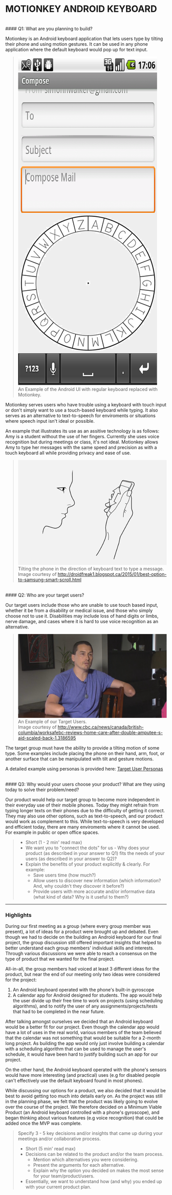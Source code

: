 # MOTIONKEY ANDROID KEYBOARD
<br />
#### Q1: What are you planning to build?

Motionkey is an Android keyboard application that lets users type by tilting their phone and using motion gestures. It can be used in any phone application where the default keyboard would pop up for text input.

>![Phone Tilt](./artifacts/deliverable_1/images/mockup.png  "Keyboard UI")<br />
>An Example of the Android UI with regular keyboard replaced with Motionkey.<br />

Motionkey serves users who have trouble using a keyboard with touch input or don't simply want to use a touch-based keyboard while typing. It also serves as an alternative to text-to-speech for enviroments or situations where speech input isn't ideal or possible.

An example that illustrates its use as an assitive technology is as follows: Amy is a student without the use of her fingers. Currently she uses voice recognition but during meetings or class, it's not ideal. Motionkey allows Amy to type her messages with the same speed and precision as with a touch keyboard all while providing privacy and ease of use.

>![Phone Tilt](./artifacts/deliverable_1/images/phone_tilt_animation.gif  "Phone Tilt")<br />
>Tilting the phone in the direction of keyboard text to type a message.<br />
>Image courtesy of http://droidfreak1.blogspot.ca/2015/01/best-option-to-samsung-smart-scroll.html

<br />
#### Q2: Who are your target users?

Our target users include those who are unable to use touch based input, whether it be from a disability or medical issue, and those who simply choose not to use it. Disabilities may include loss of hand digits or limbs, nerve damage, and cases where it is hard to use voice recognition as an alternative.

>![Phone Tilt](./artifacts/deliverable_1/images/web-worksafe-cut_frame_2.jpg  "Amputee")<br />
>An Example of our Target Users.<br />
>Image courtesy of http://www.cbc.ca/news/canada/british-columbia/worksafebc-reviews-home-care-after-double-amputee-s-aid-scaled-back-1.3186595

The target group must have the ability to provide a tilting motion of some type. Some examples include placing the phone on their hand, arm, foot, or another surface that can be manipulated with tilt and gesture motions.

A detailed example using personas is provided here:
[Target User Personas](./artifacts/deliverable_1/target_user_personas.md)

<br />
#### Q3: Why would your users choose your product? What are they using today to solve their problem/need?

Our product would help our target group to become more independent in their everyday use of their mobile phones. Today they might refrain from typing longer texts on their phones due to the difficulty of getting it correct.
They may also use other options, such as text-to-speech, and our product would work as complement to this. While text-to-speech is very developed and efficient today, there are many enviroments where it cannot be used. For example in public or open office spaces.

 >* Short (1 - 2 min' read max)
 >* We want you to "connect the dots" for us - Why does your product (as described in your answer to Q1) fits the needs of your users (as described in your answer to Q2)?
 >* Explain the benefits of your product explicitly & clearly. For example:
 >   * Save users time (how much?)
 >   * Allow users to discover new information (which information? And, why couldn't they discover it before?)
 >   * Provide users with more accurate and/or informative data (what kind of data? Why is it useful to them?)


----

### Highlights

During our first meeting as a group (where every group member was present), a lot of ideas for a product were brought up and debated.  Even though we had to decide on the building an Android keyboard for our final project, the group discussion still offered important insights that helped to better understand each group members' individual skills and interests.
Through various discussions we were able to reach a consensus on the type of product that we wanted for the final project. 

All-in-all, the group members had voiced at least 3 different ideas for the product, but near the end of our meeting only two ideas were considered for the project:

1. An Android keyboard operated with the phone's built-in gyroscope
2. A calendar app for Android designed for students. The app would help the user divide up their free time to work on projects (using scheduling algorithms), and to notify the user of any assignments/projects/tests that had to be completed in the near future.

After talking amongst ourselves we decided that an Android keyboard would be a better fit for our project. Even though the calendar app would have a lot of uses in the real world, various members of the team believed that the calendar was not something that would be suitable for a 2-month long project. As building the app would only just involve building a calendar with a scheduling algorithm that can be used to manage the user's schedule, it would have been hard to justify building such an app for our project.

On the other hand, the Android keyboard operated with the phone's sensors would have more interesting (and practical) uses (e.g for disabled people can't effectively use the default keyboard found in most phones).

While discussing our options for a product, we also decided that it would be best to avoid getting too much into details early on.  As the project was still in the planning phase, we felt that the product was likely going to evolve over the course of the project. 
We therefore decided on a Minimum Viable Product (an Android keyboard controlled with a phone's gyroscope), and began thinking about various features (e.g voice recognition) that could be added once the MVP was complete.

>Specify 3 - 5 key decisions and/or insights that came up during your meetings
>and/or collaborative process.
>
> * Short (5 min' read max)
> * Decisions can be related to the product and/or the team process.
>    * Mention which alternatives you were considering.
>    * Present the arguments for each alternative.
>    * Explain why the option you decided on makes the most sense for your team/product/users.
> * Essentially, we want to understand how (and why) you ended up with your current product plan.
